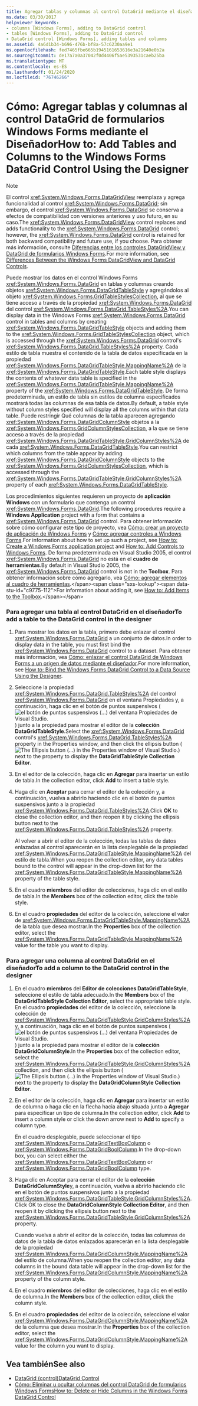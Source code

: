 ```yaml
---
title: Agregar tablas y columnas al control DataGrid mediante el diseñador
ms.date: 03/30/2017
helpviewer_keywords:
- columns [Windows Forms], adding to DataGrid control
- tables [Windows Forms], adding to DataGrid control
- DataGrid control [Windows Forms], adding tables and columns
ms.assetid: 4a6d1b34-b696-476b-bf8a-57c6230aa9e1
ms.openlocfilehash: fed7465fbe665b1945161653616e3a21640e0b2a
ms.sourcegitcommit: de17a7a0a37042f0d4406f5ae5393531caeb25ba
ms.translationtype: MT
ms.contentlocale: es-ES
ms.lasthandoff: 01/24/2020
ms.locfileid: "76746266"
---
```

# <a name="how-to-add-tables-and-columns-to-the-windows-forms-datagrid-control-using-the-designer"></a><span data-ttu-id="c9775-102">Cómo: Agregar tablas y columnas al control DataGrid de formularios Windows Forms mediante el Diseñador</span><span class="sxs-lookup"><span data-stu-id="c9775-102">How to: Add Tables and Columns to the Windows Forms DataGrid Control Using the Designer</span></span>

> [!NOTE]
> <span data-ttu-id="c9775-103">El control <xref:System.Windows.Forms.DataGridView> reemplaza y agrega funcionalidad al control <xref:System.Windows.Forms.DataGrid>; sin embargo, el control <xref:System.Windows.Forms.DataGrid> se conserva a efectos de compatibilidad con versiones anteriores y uso futuro, en su caso.</span><span class="sxs-lookup"><span data-stu-id="c9775-103">The <xref:System.Windows.Forms.DataGridView> control replaces and adds functionality to the <xref:System.Windows.Forms.DataGrid> control; however, the <xref:System.Windows.Forms.DataGrid> control is retained for both backward compatibility and future use, if you choose.</span></span> <span data-ttu-id="c9775-104">Para obtener más información, consulte [Diferencias entre los controles DataGridView y DataGrid de formularios Windows Forms](differences-between-the-windows-forms-datagridview-and-datagrid-controls.md).</span><span class="sxs-lookup"><span data-stu-id="c9775-104">For more information, see [Differences Between the Windows Forms DataGridView and DataGrid Controls](differences-between-the-windows-forms-datagridview-and-datagrid-controls.md).</span></span>

<span data-ttu-id="c9775-105">Puede mostrar los datos en el control Windows Forms <xref:System.Windows.Forms.DataGrid> en tablas y columnas creando objetos <xref:System.Windows.Forms.DataGridTableStyle> y agregándolos al objeto <xref:System.Windows.Forms.GridTableStylesCollection>, al que se tiene acceso a través de la propiedad <xref:System.Windows.Forms.DataGrid> del control <xref:System.Windows.Forms.DataGrid.TableStyles%2A>.</span><span class="sxs-lookup"><span data-stu-id="c9775-105">You can display data in the Windows Forms <xref:System.Windows.Forms.DataGrid> control in tables and columns by creating <xref:System.Windows.Forms.DataGridTableStyle> objects and adding them to the <xref:System.Windows.Forms.GridTableStylesCollection> object, which is accessed through the <xref:System.Windows.Forms.DataGrid> control's <xref:System.Windows.Forms.DataGrid.TableStyles%2A> property.</span></span> <span data-ttu-id="c9775-106">Cada estilo de tabla muestra el contenido de la tabla de datos especificada en la propiedad <xref:System.Windows.Forms.DataGridTableStyle.MappingName%2A> de la <xref:System.Windows.Forms.DataGridTableStyle>.</span><span class="sxs-lookup"><span data-stu-id="c9775-106">Each table style displays the contents of whatever data table is specified in the <xref:System.Windows.Forms.DataGridTableStyle.MappingName%2A> property of the <xref:System.Windows.Forms.DataGridTableStyle>.</span></span> <span data-ttu-id="c9775-107">De forma predeterminada, un estilo de tabla sin estilos de columna especificados mostrará todas las columnas de esa tabla de datos.</span><span class="sxs-lookup"><span data-stu-id="c9775-107">By default, a table style without column styles specified will display all the columns within that data table.</span></span> <span data-ttu-id="c9775-108">Puede restringir Qué columnas de la tabla aparecen agregando <xref:System.Windows.Forms.DataGridColumnStyle> objetos a la <xref:System.Windows.Forms.GridColumnStylesCollection>, a la que se tiene acceso a través de la propiedad <xref:System.Windows.Forms.DataGridTableStyle.GridColumnStyles%2A> de cada <xref:System.Windows.Forms.DataGridTableStyle>.</span><span class="sxs-lookup"><span data-stu-id="c9775-108">You can restrict which columns from the table appear by adding <xref:System.Windows.Forms.DataGridColumnStyle> objects to the <xref:System.Windows.Forms.GridColumnStylesCollection>, which is accessed through the <xref:System.Windows.Forms.DataGridTableStyle.GridColumnStyles%2A> property of each <xref:System.Windows.Forms.DataGridTableStyle>.</span></span>

<span data-ttu-id="c9775-109">Los procedimientos siguientes requieren un proyecto de **aplicación Windows** con un formulario que contenga un control <xref:System.Windows.Forms.DataGrid>.</span><span class="sxs-lookup"><span data-stu-id="c9775-109">The following procedures require a **Windows Application** project with a form that contains a <xref:System.Windows.Forms.DataGrid> control.</span></span> <span data-ttu-id="c9775-110">Para obtener información sobre cómo configurar este tipo de proyecto, vea [Cómo: crear un proyecto de aplicación de Windows Forms](/visualstudio/ide/step-1-create-a-windows-forms-application-project) y [Cómo: agregar controles a Windows Forms](how-to-add-controls-to-windows-forms.md).</span><span class="sxs-lookup"><span data-stu-id="c9775-110">For information about how to set up such a project, see [How to: Create a Windows Forms application project](/visualstudio/ide/step-1-create-a-windows-forms-application-project) and [How to: Add Controls to Windows Forms](how-to-add-controls-to-windows-forms.md).</span></span> <span data-ttu-id="c9775-111">De forma predeterminada en Visual Studio 2005, el control <xref:System.Windows.Forms.DataGrid> no está en el **cuadro de herramientas**.</span><span class="sxs-lookup"><span data-stu-id="c9775-111">By default in Visual Studio 2005, the <xref:System.Windows.Forms.DataGrid> control is not in the **Toolbox**.</span></span> <span data-ttu-id="c9775-112">Para obtener información sobre cómo agregarlo, vea [Cómo: agregar elementos al cuadro de herramientas](https://docs.microsoft.com/previous-versions/visualstudio/visual-studio-2010/ms165355(v=vs.100)).</span><span class="sxs-lookup"><span data-stu-id="c9775-112">For information about adding it, see [How to: Add Items to the Toolbox](https://docs.microsoft.com/previous-versions/visualstudio/visual-studio-2010/ms165355(v=vs.100)).</span></span>

### <a name="to-add-a-table-to-the-datagrid-control-in-the-designer"></a><span data-ttu-id="c9775-113">Para agregar una tabla al control DataGrid en el diseñador</span><span class="sxs-lookup"><span data-stu-id="c9775-113">To add a table to the DataGrid control in the designer</span></span>

1. <span data-ttu-id="c9775-114">Para mostrar los datos en la tabla, primero debe enlazar el control <xref:System.Windows.Forms.DataGrid> a un conjunto de datos.</span><span class="sxs-lookup"><span data-stu-id="c9775-114">In order to display data in the table, you must first bind the <xref:System.Windows.Forms.DataGrid> control to a dataset.</span></span> <span data-ttu-id="c9775-115">Para obtener más información, vea [Cómo: enlazar el control DataGrid de Windows Forms a un origen de datos mediante el diseñador](bind-wf-datagrid-control-to-a-data-source-using-the-designer.md).</span><span class="sxs-lookup"><span data-stu-id="c9775-115">For more information, see [How to: Bind the Windows Forms DataGrid Control to a Data Source Using the Designer](bind-wf-datagrid-control-to-a-data-source-using-the-designer.md).</span></span>

2. <span data-ttu-id="c9775-116">Seleccione la propiedad <xref:System.Windows.Forms.DataGrid.TableStyles%2A> del control <xref:System.Windows.Forms.DataGrid> en el ventana Propiedades y, a continuación, haga clic en el botón de puntos suspensivos (![el botón de puntos suspensivos (...) del ventana Propiedades de Visual Studio.](./media/visual-studio-ellipsis-button.png)) junto a la propiedad para mostrar el editor de la **colección DataGridTableStyle**.</span><span class="sxs-lookup"><span data-stu-id="c9775-116">Select the <xref:System.Windows.Forms.DataGrid> control's <xref:System.Windows.Forms.DataGrid.TableStyles%2A> property in the Properties window, and then click the ellipsis button (![The Ellipsis button (...) in the Properties window of Visual Studio.](./media/visual-studio-ellipsis-button.png)) next to the property to display the **DataGridTableStyle Collection Editor**.</span></span>

3. <span data-ttu-id="c9775-117">En el editor de la colección, haga clic en **Agregar** para insertar un estilo de tabla.</span><span class="sxs-lookup"><span data-stu-id="c9775-117">In the collection editor, click **Add** to insert a table style.</span></span>

4. <span data-ttu-id="c9775-118">Haga clic en **Aceptar** para cerrar el editor de la colección y, a continuación, vuelva a abrirlo haciendo clic en el botón de puntos suspensivos junto a la propiedad <xref:System.Windows.Forms.DataGrid.TableStyles%2A>.</span><span class="sxs-lookup"><span data-stu-id="c9775-118">Click **OK** to close the collection editor, and then reopen it by clicking the ellipsis button next to the <xref:System.Windows.Forms.DataGrid.TableStyles%2A> property.</span></span>

     <span data-ttu-id="c9775-119">Al volver a abrir el editor de la colección, todas las tablas de datos enlazadas al control aparecerán en la lista desplegable de la propiedad <xref:System.Windows.Forms.DataGridTableStyle.MappingName%2A> del estilo de tabla.</span><span class="sxs-lookup"><span data-stu-id="c9775-119">When you reopen the collection editor, any data tables bound to the control will appear in the drop-down list for the <xref:System.Windows.Forms.DataGridTableStyle.MappingName%2A> property of the table style.</span></span>

5. <span data-ttu-id="c9775-120">En el cuadro **miembros** del editor de colecciones, haga clic en el estilo de tabla.</span><span class="sxs-lookup"><span data-stu-id="c9775-120">In the **Members** box of the collection editor, click the table style.</span></span>

6. <span data-ttu-id="c9775-121">En el cuadro **propiedades** del editor de la colección, seleccione el valor de <xref:System.Windows.Forms.DataGridTableStyle.MappingName%2A> de la tabla que desea mostrar.</span><span class="sxs-lookup"><span data-stu-id="c9775-121">In the **Properties** box of the collection editor, select the <xref:System.Windows.Forms.DataGridTableStyle.MappingName%2A> value for the table you want to display.</span></span>

### <a name="to-add-a-column-to-the-datagrid-control-in-the-designer"></a><span data-ttu-id="c9775-122">Para agregar una columna al control DataGrid en el diseñador</span><span class="sxs-lookup"><span data-stu-id="c9775-122">To add a column to the DataGrid control in the designer</span></span>

1. <span data-ttu-id="c9775-123">En el cuadro **miembros** del **Editor de colecciones DataGridTableStyle**, seleccione el estilo de tabla adecuado.</span><span class="sxs-lookup"><span data-stu-id="c9775-123">In the **Members** box of the **DataGridTableStyle Collection Editor**, select the appropriate table style.</span></span> <span data-ttu-id="c9775-124">En el cuadro **propiedades** del editor de la colección, seleccione la colección de <xref:System.Windows.Forms.DataGridTableStyle.GridColumnStyles%2A> y, a continuación, haga clic en el botón de puntos suspensivos (![el botón de puntos suspensivos (...) del ventana Propiedades de Visual Studio.](./media/visual-studio-ellipsis-button.png)) junto a la propiedad para mostrar el editor de la **colección DataGridColumnStyle**.</span><span class="sxs-lookup"><span data-stu-id="c9775-124">In the **Properties** box of the collection editor, select the <xref:System.Windows.Forms.DataGridTableStyle.GridColumnStyles%2A> collection, and then click the ellipsis button (![The Ellipsis button (...) in the Properties window of Visual Studio.](./media/visual-studio-ellipsis-button.png)) next to the property to display the **DataGridColumnStyle Collection Editor**.</span></span>

2. <span data-ttu-id="c9775-125">En el editor de la colección, haga clic en **Agregar** para insertar un estilo de columna o haga clic en la flecha hacia abajo situada junto a **Agregar** para especificar un tipo de columna.</span><span class="sxs-lookup"><span data-stu-id="c9775-125">In the collection editor, click **Add** to insert a column style or click the down arrow next to **Add** to specify a column type.</span></span>

     <span data-ttu-id="c9775-126">En el cuadro desplegable, puede seleccionar el tipo <xref:System.Windows.Forms.DataGridTextBoxColumn> o <xref:System.Windows.Forms.DataGridBoolColumn>.</span><span class="sxs-lookup"><span data-stu-id="c9775-126">In the drop-down box, you can select either the <xref:System.Windows.Forms.DataGridTextBoxColumn> or <xref:System.Windows.Forms.DataGridBoolColumn> type.</span></span>

3. <span data-ttu-id="c9775-127">Haga clic en Aceptar para cerrar el editor de la **colección DataGridColumnStyle**y, a continuación, vuelva a abrirlo haciendo clic en el botón de puntos suspensivos junto a la propiedad <xref:System.Windows.Forms.DataGridTableStyle.GridColumnStyles%2A>.</span><span class="sxs-lookup"><span data-stu-id="c9775-127">Click OK to close the **DataGridColumnStyle Collection Editor**, and then reopen it by clicking the ellipsis button next to the <xref:System.Windows.Forms.DataGridTableStyle.GridColumnStyles%2A> property.</span></span>

     <span data-ttu-id="c9775-128">Cuando vuelva a abrir el editor de la colección, todas las columnas de datos de la tabla de datos enlazados aparecerán en la lista desplegable de la propiedad <xref:System.Windows.Forms.DataGridColumnStyle.MappingName%2A> del estilo de columna.</span><span class="sxs-lookup"><span data-stu-id="c9775-128">When you reopen the collection editor, any data columns in the bound data table will appear in the drop-down list for the <xref:System.Windows.Forms.DataGridColumnStyle.MappingName%2A> property of the column style.</span></span>

4. <span data-ttu-id="c9775-129">En el cuadro **miembros** del editor de colecciones, haga clic en el estilo de columna.</span><span class="sxs-lookup"><span data-stu-id="c9775-129">In the **Members** box of the collection editor, click the column style.</span></span>

5. <span data-ttu-id="c9775-130">En el cuadro **propiedades** del editor de la colección, seleccione el valor <xref:System.Windows.Forms.DataGridColumnStyle.MappingName%2A> de la columna que desea mostrar.</span><span class="sxs-lookup"><span data-stu-id="c9775-130">In the **Properties** box of the collection editor, select the <xref:System.Windows.Forms.DataGridColumnStyle.MappingName%2A> value for the column you want to display.</span></span>

## <a name="see-also"></a><span data-ttu-id="c9775-131">Vea también</span><span class="sxs-lookup"><span data-stu-id="c9775-131">See also</span></span>

- [<span data-ttu-id="c9775-132">DataGrid (control)</span><span class="sxs-lookup"><span data-stu-id="c9775-132">DataGrid Control</span></span>](datagrid-control-windows-forms.md)
- [<span data-ttu-id="c9775-133">Cómo: Eliminar u ocultar columnas del control DataGrid de formularios Windows Forms</span><span class="sxs-lookup"><span data-stu-id="c9775-133">How to: Delete or Hide Columns in the Windows Forms DataGrid Control</span></span>](how-to-delete-or-hide-columns-in-the-windows-forms-datagrid-control.md)
